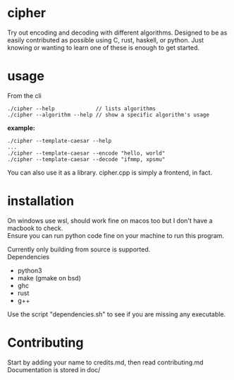# cipher
Try out encoding and decoding with different algorithms. Designed to be as easily contributed as possible using C, rust, haskell, or python. Just knowing or wanting to learn one of these is enough to get started.

# usage
From the cli 
```
./cipher --help             // lists algorithms
./cipher --algorithm --help // show a specific algorithm's usage
```
**example:**
```
./cipher --template-caesar --help
...
./cipher --template-caesar --encode "hello, world"
./cipher --template-caesar --decode "ifmmp, xpsmu"
```
You can also use it as a library. cipher.cpp is simply a frontend, in fact. 

# installation
On windows use wsl, should work fine on macos too but I don't have a macbook to check.  
Ensure you can run python code fine on your machine to run this program.  

Currently only building from source is supported.  
Dependencies
- python3
- make (gmake on bsd)
- ghc
- rust
- g++

Use the script "dependencies.sh" to see if you are missing any executable.

# Contributing
Start by adding your name to credits.md, then read contributing.md  
Documentation is stored in doc/
